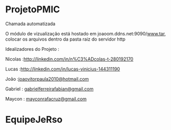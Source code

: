 # ProjetoPMIC
Chamada automatizada

O módulo de vizualização está hostado em joaoom.ddns.net:9090/www.tar, colocar os arquivos dentro da pasta raiz do servidor http

Idealizadores do Projeto :

Nicolas :http://linkedin.com/in/n%C3%ADcolas-t-280192170

Lucas :http://linkedin.com/in/lucas-vinicius-144311190

João :joaovitorpaula2010@hotmail.com

Gabriel : gabrielferreirafabian@gmail.com

Maycon : mayconrafacruz@gmail.com
# EquipeJeRso

